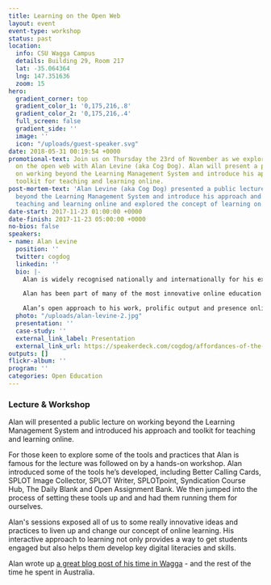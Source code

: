 ```yaml
---
title: Learning on the Open Web
layout: event
event-type: workshop
status: past
location:
  info: CSU Wagga Campus
  details: Building 29, Room 217
  lat: -35.064364
  lng: 147.351636
  zoom: 15
hero:
  gradient_corner: top
  gradient_color_1: '0,175,216,.8'
  gradient_color_2: '0,175,216,.4'
  full_screen: false
  gradient_side: ''
  image: ''
  icon: "/uploads/guest-speaker.svg"
date: 2018-05-31 00:19:54 +0000
promotional-text: Join us on Thursday the 23rd of November as we explore learning
  on the open web with Alan Levine (aka Cog Dog). Alan will present a public lecture
  on working beyond the Learning Management System and introduce his approach and
  toolkit for teaching and learning online.
post-mortem-text: 'Alan Levine (aka Cog Dog) presented a public lecture on working
  beyond the Learning Management System and introduce his approach and toolkit for
  teaching and learning online and explored the concept of learning on the open web. '
date-start: 2017-11-23 01:00:00 +0000
date-finish: 2017-11-23 05:00:00 +0000
no-bios: false
speakers:
- name: Alan Levine
  position: ''
  twitter: cogdog
  linkedin: ''
  bio: |-
    Alan is widely recognised nationally and internationally for his expertise in the application of new technologies to educational environments that challenge practices, possibilities and expectations of teachers and learners alike. A pioneer on the web in the 1990s and an early proponent of blogs and RSS, Alan has shared his ideas and discoveries at [CogDogBlo](http://cogdogblog.com/)g since 2003.

    Alan has been part of many of the most innovative online education projects, not only teaching into them, but developing the tools and technologies that underpin them. From the [DS106 Assignment Bank](http://assignments.ds106.us/), [Flickr CC Attribution Helper](http://cogdogblog.com/flickr-cc-helper/), [Connected Courses](http://connectedcourses.net/) and [SPLOT](http://splot.ca/)s. Alan has developed some of the tools that have changed the way many people can, and do, learn online.

    Alan’s open approach to his work, prolific output and presence online has meant that he has a huge following of colleagues (and fans) that deeply respect his work, process and contribution to the web.
  photo: "/uploads/alan-levine-2.jpg"
  presentation: ''
  case-study: ''
  external_link_label: Presentation
  external_link_url: https://speakerdeck.com/cogdog/affordances-of-the-open-web-1
outputs: []
flickr-album: ''
program: ''
categories: Open Education
---
```

### Lecture & Workshop

Alan will presented a public lecture on working beyond the Learning Management System and introduced his approach and toolkit for teaching and learning online. 

For those keen to explore some of the tools and practices that Alan is famous for the lecture was followed on by a hands-on workshop. Alan introduced some of the tools he’s developed, including Better Calling Cards, SPLOT Image Collector, SPLOT Writer, SPLOTpoint, Syndication Course Hub, The Daily Blank and Open Assignment Bank. We then jumped into the process of setting these tools up and and had them running them for ourselves. 

Alan's sessions exposed all of us to some really innovative ideas and practices to liven up and change our concept of online learning. His interactive approach to learning not only provides a way to get students engaged but also helps them develop key digital literacies and skills. 

Alan wrote up [a great blog post of his time in Wagga](https://cogdogroo.wordpress.com/2017/12/26/wagga-days/) - and the rest of the time he spent in Australia. 
